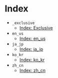 
# Index

- `_exclusive`
	- [Index: Exclusive](_exclusive/README.md)
- `en_us`
	- [Index: en_us](en_us.md)
- `ja_jp`
	- [Index: ja_jp](ja_jp.md)
- `ko_kr`
	- [Index: ko_kr](ko_kr.md)
- `zh_cn`
	- [Index: zh_cn](zh_cn.md)
